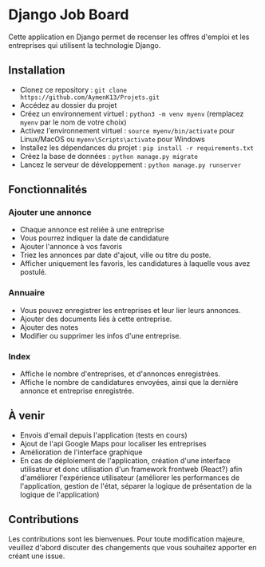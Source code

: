 # Django Job Board

Cette application en Django permet de recenser les offres d'emploi et les entreprises qui utilisent la technologie Django.

## Installation

- Clonez ce repository : `git clone https://github.com/AymenK13/Projets.git`
- Accédez au dossier du projet
- Créez un environnement virtuel : `python3 -m venv myenv` (remplacez `myenv` par le nom de votre choix)
- Activez l'environnement virtuel : `source myenv/bin/activate` pour Linux/MacOS ou `myenv\Scripts\activate` pour Windows
- Installez les dépendances du projet : `pip install -r requirements.txt`
- Créez la base de données : `python manage.py migrate`
- Lancez le serveur de développement : `python manage.py runserver`

## Fonctionnalités

### Ajouter une annonce

- Chaque annonce est reliée à une entreprise
- Vous pourrez indiquer la date de candidature
- Ajouter l'annonce à vos favoris
- Triez les annonces par date d'ajout, ville ou titre du poste.
- Afficher uniquement les favoris, les candidatures à laquelle vous avez postulé.

### Annuaire

- Vous pouvez enregistrer les entreprises et leur lier leurs annonces.
- Ajouter des documents liés à cette entreprise.
- Ajouter des notes
- Modifier ou supprimer les infos d'une entreprise.

### Index

- Affiche le nombre d'entreprises, et d'annonces enregistrées.
- Affiche le nombre de candidatures envoyées, ainsi que la dernière annonce et entreprise enregistrée.

## À venir

- Envois d'email depuis l'application (tests en cours)
- Ajout de l'api Google Maps pour localiser les entreprises
- Amélioration de l'interface graphique
- En cas de déploiement de l'application, création d'une interface utilisateur et donc utilisation d'un framework frontweb (React?) afin d'améliorer l'expérience utilisateur (améliorer les performances de l'application, gestion de l'état, séparer la logique de présentation de la logique de l'application)

## Contributions

Les contributions sont les bienvenues. Pour toute modification majeure, veuillez d'abord discuter des changements que vous souhaitez apporter en créant une issue.

